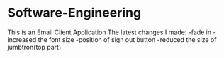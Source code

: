 # Software-Engineering
This is an Email Client Application
The latest changes I made:
-fade in
-increased the font size
-position of sign out button
-reduced the size of jumbtron(top part)
